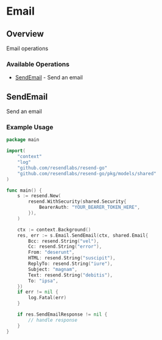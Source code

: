 # Email

## Overview

Email operations

### Available Operations

* [SendEmail](#sendemail) - Send an email

## SendEmail

Send an email

### Example Usage

```go
package main

import(
	"context"
	"log"
	"github.com/resendlabs/resend-go"
	"github.com/resendlabs/resend-go/pkg/models/shared"
)

func main() {
    s := resend.New(
        resend.WithSecurity(shared.Security{
            BearerAuth: "YOUR_BEARER_TOKEN_HERE",
        }),
    )

    ctx := context.Background()
    res, err := s.Email.SendEmail(ctx, shared.Email{
        Bcc: resend.String("vel"),
        Cc: resend.String("error"),
        From: "deserunt",
        HTML: resend.String("suscipit"),
        ReplyTo: resend.String("iure"),
        Subject: "magnam",
        Text: resend.String("debitis"),
        To: "ipsa",
    })
    if err != nil {
        log.Fatal(err)
    }

    if res.SendEmailResponse != nil {
        // handle response
    }
}
```
